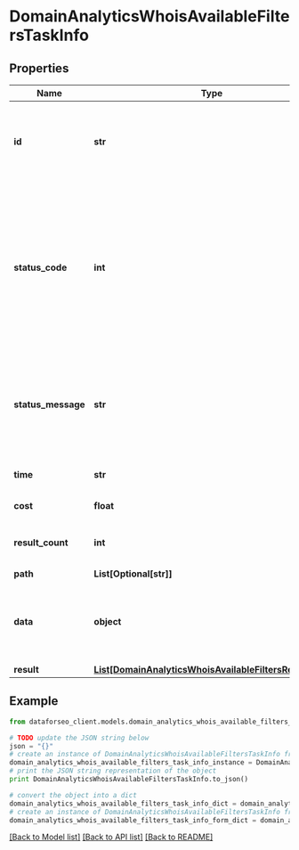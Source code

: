 # DomainAnalyticsWhoisAvailableFiltersTaskInfo


## Properties

Name | Type | Description | Notes
------------ | ------------- | ------------- | -------------
**id** | **str** | task identifier unique task identifier in our system in the UUID format | [optional] 
**status_code** | **int** | status code of the task generated by DataForSEO, can be within the following range: 10000-60000 you can find the full list of the response codes here | [optional] 
**status_message** | **str** | informational message of the task you can find the full list of general informational messages here | [optional] 
**time** | **str** | execution time, seconds | [optional] 
**cost** | **float** | total tasks cost, USD | [optional] 
**result_count** | **int** | number of elements in the result array | [optional] 
**path** | **List[Optional[str]]** | URL path | [optional] 
**data** | **object** | contains the same parameters that you specified in the POST request | [optional] 
**result** | [**List[DomainAnalyticsWhoisAvailableFiltersResultInfo]**](DomainAnalyticsWhoisAvailableFiltersResultInfo.md) |  | [optional] 

## Example

```python
from dataforseo_client.models.domain_analytics_whois_available_filters_task_info import DomainAnalyticsWhoisAvailableFiltersTaskInfo

# TODO update the JSON string below
json = "{}"
# create an instance of DomainAnalyticsWhoisAvailableFiltersTaskInfo from a JSON string
domain_analytics_whois_available_filters_task_info_instance = DomainAnalyticsWhoisAvailableFiltersTaskInfo.from_json(json)
# print the JSON string representation of the object
print DomainAnalyticsWhoisAvailableFiltersTaskInfo.to_json()

# convert the object into a dict
domain_analytics_whois_available_filters_task_info_dict = domain_analytics_whois_available_filters_task_info_instance.to_dict()
# create an instance of DomainAnalyticsWhoisAvailableFiltersTaskInfo from a dict
domain_analytics_whois_available_filters_task_info_form_dict = domain_analytics_whois_available_filters_task_info.from_dict(domain_analytics_whois_available_filters_task_info_dict)
```
[[Back to Model list]](../README.md#documentation-for-models) [[Back to API list]](../README.md#documentation-for-api-endpoints) [[Back to README]](../README.md)


